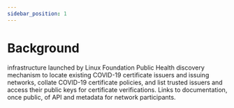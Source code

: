 ```yaml
---
sidebar_position: 1
---
```


# Background

infrastructure launched by Linux Foundation Public Health
discovery mechanism to locate existing COVID-19 certificate issuers and issuing networks, collate COVID-19 certificate policies, and list trusted issuers and access their public keys for certificate verifications.
Links to documentation, once public, of API and metadata for network participants.


